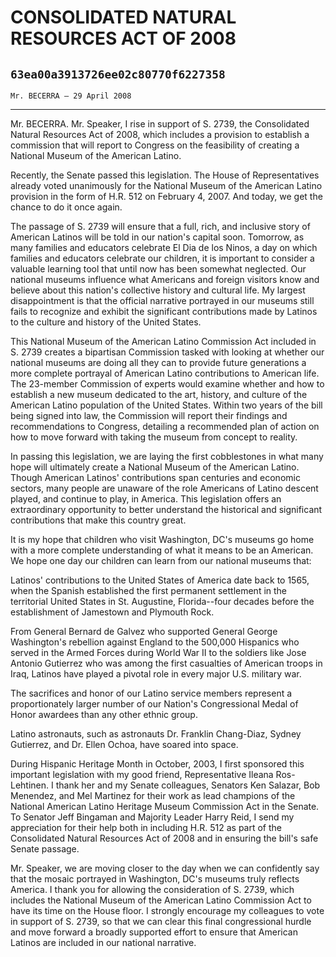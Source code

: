 # CONSOLIDATED NATURAL RESOURCES ACT OF 2008
## `63ea00a3913726ee02c80770f6227358`
`Mr. BECERRA — 29 April 2008`

---


Mr. BECERRA. Mr. Speaker, I rise in support of S. 2739, the 
Consolidated Natural Resources Act of 2008, which includes a provision 
to establish a commission that will report to Congress on the 
feasibility of creating a National Museum of the American Latino.

Recently, the Senate passed this legislation. The House of 
Representatives already voted unanimously for the National Museum of 
the American Latino provision in the form of H.R. 512 on February 4, 
2007. And today, we get the chance to do it once again.

The passage of S. 2739 will ensure that a full, rich, and inclusive 
story of American Latinos will be told in our nation's capital soon. 
Tomorrow, as many families and educators celebrate El Dia de los Ninos, 
a day on which families and educators celebrate our children, it is 
important to consider a valuable learning tool that until now has been 
somewhat neglected. Our national museums influence what Americans and 
foreign visitors know and believe about this nation's collective 
history and cultural life. My largest disappointment is that the 
official narrative portrayed in our museums still fails to recognize 
and exhibit the significant contributions made by Latinos to the 
culture and history of the United States.

This National Museum of the American Latino Commission Act included 
in S. 2739 creates a bipartisan Commission tasked with looking at 
whether our national museums are doing all they can to provide future 
generations a more complete portrayal of American Latino contributions 
to American life. The 23-member Commission of experts would examine 
whether and how to establish a new museum dedicated to the art, 
history, and culture of the American Latino population of the United 
States. Within two years of the bill being signed into law, the 
Commission will report their findings and recommendations to Congress, 
detailing a recommended plan of action on how to move forward with 
taking the museum from concept to reality.


In passing this legislation, we are laying the first cobblestones in 
what many hope will ultimately create a National Museum of the American 
Latino. Though American Latinos' contributions span centuries and 
economic sectors, many people are unaware of the role Americans of 
Latino descent played, and continue to play, in America. This 
legislation offers an extraordinary opportunity to better understand 
the historical and significant contributions that make this country 
great.

It is my hope that children who visit Washington, DC's museums go 
home with a more complete understanding of what it means to be an 
American. We hope one day our children can learn from our national 
museums that:

Latinos' contributions to the United States of America date back to 
1565, when the Spanish established the first permanent settlement in 
the territorial United States in St. Augustine, Florida--four decades 
before the establishment of Jamestown and Plymouth Rock.

From General Bernard de Galvez who supported General George 
Washington's rebellion against England to the 500,000 Hispanics who 
served in the Armed Forces during World War II to the soldiers like 
Jose Antonio Gutierrez who was among the first casualties of American 
troops in Iraq, Latinos have played a pivotal role in every major U.S. 
military war.

The sacrifices and honor of our Latino service members represent a 
proportionately larger number of our Nation's Congressional Medal of 
Honor awardees than any other ethnic group.

Latino astronauts, such as astronauts Dr. Franklin Chang-Diaz, Sydney 
Gutierrez, and Dr. Ellen Ochoa, have soared into space.

During Hispanic Heritage Month in October, 2003, I first sponsored 
this important legislation with my good friend, Representative Ileana 
Ros-Lehtinen. I thank her and my Senate colleagues, Senators Ken 
Salazar, Bob Menendez, and Mel Martinez for their work as lead 
champions of the National American Latino Heritage Museum Commission 
Act in the Senate. To Senator Jeff Bingaman and Majority Leader Harry 
Reid, I send my appreciation for their help both in including H.R. 512 
as part of the Consolidated Natural Resources Act of 2008 and in 
ensuring the bill's safe Senate passage.

Mr. Speaker, we are moving closer to the day when we can confidently 
say that the mosaic portrayed in Washington, DC's museums truly 
reflects America. I thank you for allowing the consideration of S. 
2739, which includes the National Museum of the American Latino 
Commission Act to have its time on the House floor. I strongly 
encourage my colleagues to vote in support of S. 2739, so that we can 
clear this final congressional hurdle and move forward a broadly 
supported effort to ensure that American Latinos are included in our 
national narrative.